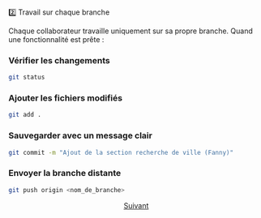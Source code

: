 2️⃣ Travail sur chaque branche

Chaque collaborateur travaille uniquement sur sa propre branche.
Quand une fonctionnalité est prête :

### Vérifier les changements
``` bash
git status
```

### Ajouter les fichiers modifiés
``` bash
git add .
```

### Sauvegarder avec un message clair
``` bash
git commit -m "Ajout de la section recherche de ville (Fanny)"
``` 

### Envoyer la branche distante
``` bash
git push origin <nom_de_branche>
``` 

<p align="center">
<a href="./pullRequest.md">Suivant</a>
</p>
